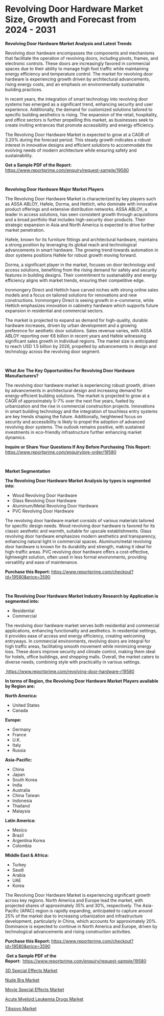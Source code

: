 <p><h1>Revolving Door Hardware Market Size, Growth and Forecast from 2024 - 2031</h1></p><p><strong>Revolving Door Hardware Market Analysis and Latest Trends</strong></p>
<p><p>Revolving door hardware encompasses the components and mechanisms that facilitate the operation of revolving doors, including pivots, frames, and electronic controls. These doors are increasingly favored in commercial spaces due to their ability to manage high foot traffic while maintaining energy efficiency and temperature control. The market for revolving door hardware is experiencing growth driven by architectural advancements, rising energy costs, and an emphasis on environmentally sustainable building practices.</p><p>In recent years, the integration of smart technology into revolving door systems has emerged as a significant trend, enhancing security and user experience. Additionally, the demand for customized solutions tailored to specific building aesthetics is rising. The expansion of the retail, hospitality, and office sectors is further propelling this market, as businesses seek to create inviting entrances that promote accessibility and energy efficiency.</p><p>The Revolving Door Hardware Market is expected to grow at a CAGR of 3.20% during the forecast period. This steady growth indicates a robust interest in innovative designs and efficient solutions to accommodate the evolving needs of modern architecture while ensuring safety and sustainability.</p></p>
<p><strong>Get a Sample PDF of the Report:&nbsp;</strong> <a href="https://www.reportprime.com/enquiry/request-sample/19580?utm_campaign=60&utm_medium=2&utm_source=Github&utm_content=ia&utm_term=23112024&utm_id=revolving-door-hardware">https://www.reportprime.com/enquiry/request-sample/19580</a></p>
<p>&nbsp;</p>
<p><strong>Revolving Door Hardware Major Market Players</strong></p>
<p><p>The Revolving Door Hardware Market is characterized by key players such as ASSA ABLOY, Hafele, Dorma, and Hettich, who dominate with innovative product offerings and extensive distribution networks. ASSA ABLOY, a leader in access solutions, has seen consistent growth through acquisitions and a broad portfolio that includes high-security door products. Their strategic expansion in Asia and North America is expected to drive further market penetration.</p><p>Hafele, known for its furniture fittings and architectural hardware, maintains a strong position by leveraging its global reach and technological advancements in smart hardware. The growing trend towards automation in door systems positions Hafele for robust growth moving forward.</p><p>Dorma, a significant player in the market, focuses on door technology and access solutions, benefiting from the rising demand for safety and security features in building designs. Their commitment to sustainability and energy efficiency aligns with market trends, ensuring their competitive edge.</p><p>Ironmongery Direct and Hettich have carved niches with strong online sales models and a focus on tailored solutions for renovations and new constructions. Ironmongery Direct is seeing growth in e-commerce, while Hettich emphasizes innovation in cabinetry hardware which supports future expansion in residential and commercial sectors.</p><p>The market is projected to expand as demand for high-quality, durable hardware increases, driven by urban development and a growing preference for aesthetic door solutions. Sales revenue varies, with ASSA ABLOY reporting over €8 billion in recent years and Hafele witnessing significant sales growth in individual regions. The market size is anticipated to reach USD 1.5 billion by 2026, propelled by advancements in design and technology across the revolving door segment.</p></p>
<p>&nbsp;</p>
<p><strong>What Are The Key Opportunities For Revolving Door Hardware Manufacturers?</strong></p>
<p><p>The revolving door hardware market is experiencing robust growth, driven by advancements in architectural design and increasing demand for energy-efficient building solutions. The market is projected to grow at a CAGR of approximately 5-7% over the next five years, fueled by urbanization and the rise in commercial construction projects. Innovations in smart building technology and the integration of touchless entry systems are key trends shaping the future. Additionally, heightened focus on security and accessibility is likely to propel the adoption of advanced revolving door systems. The outlook remains positive, with sustained investments in eco-friendly infrastructure further enhancing market dynamics.</p></p>
<p><strong>Inquire or Share Your Questions If Any Before Purchasing This Report:</strong> <a href="https://www.reportprime.com/enquiry/pre-order/19580?utm_campaign=60&utm_medium=2&utm_source=Github&utm_content=ia&utm_term=23112024&utm_id=revolving-door-hardware">https://www.reportprime.com/enquiry/pre-order/19580</a></p>
<p>&nbsp;</p>
<p><strong>Market Segmentation</strong></p>
<p><strong>The Revolving Door Hardware Market Analysis by types is segmented into:</strong></p>
<p><ul><li>Wood Revolving Door Hardware</li><li>Glass Revolving Door Hardware</li><li>Aluminum/Metal Revolving Door Hardware</li><li>PVC Revolving Door Hardware</li></ul></p>
<p><p>The revolving door hardware market consists of various materials tailored for specific design needs. Wood revolving door hardware is favored for its classic aesthetic and warmth, suitable for upscale establishments. Glass revolving door hardware emphasizes modern aesthetics and transparency, enhancing natural light in commercial spaces. Aluminum/metal revolving door hardware is known for its durability and strength, making it ideal for high-traffic areas. PVC revolving door hardware offers a cost-effective, lightweight solution, often used in less formal environments, providing versatility and ease of maintenance.</p></p>
<p><strong>Purchase this Report:&nbsp;</strong><a href="https://www.reportprime.com/checkout?id=19580&price=3590&utm_campaign=60&utm_medium=2&utm_source=Github&utm_content=ia&utm_term=23112024&utm_id=revolving-door-hardware">https://www.reportprime.com/checkout?id=19580&price=3590</a></p>
<p>&nbsp;</p>
<p><strong>The Revolving Door Hardware Market Industry Research by Application is segmented into:</strong></p>
<p><ul><li>Residential</li><li>Commercial</li></ul></p>
<p><p>The revolving door hardware market serves both residential and commercial applications, enhancing functionality and aesthetics. In residential settings, it provides ease of access and energy efficiency, creating welcoming entryways. In commercial environments, revolving doors are integral for high traffic areas, facilitating smooth movement while minimizing energy loss. These doors improve security and climate control, making them ideal for hotels, office buildings, and shopping malls. Overall, the market caters to diverse needs, combining style with practicality in various settings.</p></p>
<p><a href="https://www.reportprime.com/revolving-door-hardware-r19580?utm_campaign=60&utm_medium=2&utm_source=Github&utm_content=ia&utm_term=23112024&utm_id=revolving-door-hardware">&nbsp;https://www.reportprime.com/revolving-door-hardware-r19580</a></p>
<p><strong>In terms of Region, the Revolving Door Hardware Market Players available by Region are:</strong></p>
<p>
    <p> <strong> North America: </strong>
        <ul>
            <li>United States</li>
            <li>Canada</li>
        </ul>
        </p> 
    <p> <strong> Europe: </strong>
        <ul>
            <li>Germany</li>
            <li>France</li>
            <li>U.K.</li>
            <li>Italy</li>
            <li>Russia</li>
        </ul>
        </p> 
    <p> <strong> Asia-Pacific: </strong>
        <ul>
            <li>China</li>
            <li>Japan</li>
            <li>South Korea</li>
            <li>India</li>
            <li>Australia</li>
            <li>China Taiwan</li>
            <li>Indonesia</li>
            <li>Thailand</li>
            <li>Malaysia</li>
        </ul>
        </p> 
    <p> <strong> Latin America: </strong>
        <ul>
            <li>Mexico</li>
            <li>Brazil</li>
            <li>Argentina Korea</li>
            <li>Colombia</li>
        </ul>
        </p> 
    <p> <strong> Middle East & Africa: </strong>
        <ul>
            <li>Turkey</li>
            <li>Saudi</li>
            <li>Arabia</li>
            <li>UAE</li>
            <li>Korea</li>
        </ul>
    </p>
    </p>
<p><p>The Revolving Door Hardware Market is experiencing significant growth across key regions. North America and Europe lead the market, with projected shares of approximately 35% and 30%, respectively. The Asia-Pacific (APAC) region is rapidly expanding, anticipated to capture around 25% of the market due to increasing urbanization and infrastructure development, particularly in China, which accounts for approximately 20%. Dominance is expected to continue in North America and Europe, driven by technological advancements and rising construction activities.</p></p>
<p><strong>Purchase this Report: </strong><a href="https://www.reportprime.com/checkout?id=19580&price=3590&utm_campaign=60&utm_medium=2&utm_source=Github&utm_content=ia&utm_term=23112024&utm_id=revolving-door-hardware">https://www.reportprime.com/checkout?id=19580&price=3590</a></p>
<p>&nbsp;<strong>Get a Sample PDF of the Report:&nbsp;&nbsp;</strong><a href="https://www.reportprime.com/enquiry/request-sample/19580?utm_campaign=60&utm_medium=2&utm_source=Github&utm_content=ia&utm_term=23112024&utm_id=revolving-door-hardware">https://www.reportprime.com/enquiry/request-sample/19580</a></p>
<p><strong></strong></p>
<p><p><a href="https://issuu.com/reportprime-2/docs/3d-special-effects-market-size-2030_694523f720c084?utm_campaign=60&utm_medium=2&utm_source=Github&utm_content=ia&utm_term=23112024&utm_id=revolving-door-hardware">3D Special Effects Market</a></p><p><a href="https://github.com/FahadAhmed223/Market-Research-Report-List-1/blob/main/nude-bra-market.md?utm_campaign=60&utm_medium=2&utm_source=Github&utm_content=ia&utm_term=23112024&utm_id=revolving-door-hardware">Nude Bra Market</a></p><p><a href="https://issuu.com/reportprime-2/docs/movie-special-effects-market-size-2_557f0dfd228efd?utm_campaign=60&utm_medium=2&utm_source=Github&utm_content=ia&utm_term=23112024&utm_id=revolving-door-hardware">Movie Special Effects Market</a></p><p><a href="https://www.linkedin.com/pulse/acute-myeloid-leukemia-drugs-market-dynamics-future-growth-prediction-dyuwf?utm_campaign=60&utm_medium=2&utm_source=Github&utm_content=ia&utm_term=23112024&utm_id=revolving-door-hardware">Acute Myeloid Leukemia Drugs Market</a></p><p><a href="https://www.linkedin.com/pulse/growing-demand-tibsovo-market-forecasting-135-cagr-from-2024-qif0f?utm_campaign=60&utm_medium=2&utm_source=Github&utm_content=ia&utm_term=23112024&utm_id=revolving-door-hardware">Tibsovo Market</a></p></p>
